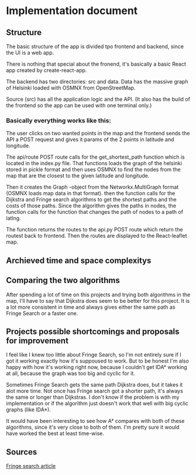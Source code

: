 # Implementation document

## Structure

The basic structure of the app is divided tpo frontend and backend, since the UI is a web app.

There is nothing that special about the fronend, it's basically a basic React app created by create-react-app.

The backend has two directories: src and data. Data has the massive graph of Helsinki loaded with OSMNX from OpenStreetMap.

Source (src) has all the application logic and the API. (It also has the build of the frontend so the app can be used with one terminal only.)

### Basically everything works like this:

The user clicks on two wanted points in the map and the frontend sends the API a POST request and gives it params of the 2 points in latitude and longitude. 

The api/route POST route calls for the get_shortest_path function which is located in the index.py file. That functions loads the graph of the helsinki stored in pickle format and then uses OSMNX to find the nodes from the map that are the closest to the given latitude and longitude. 

Then it creates the Graph -object from the Networkx.MultiGraph format (OSMNX loads map data in that format).
then the function calls for the Dijkstra and Fringe search algorithms to get the shortest paths and the costs of those paths. Since the algorithm gives the paths in nodes, the function calls for the function that changes the path of nodes to a path of latlng.

The function returns the routes to the api.py POST route which return the routest back to frontend. Then the routes are displayed to the React-leaflet map.

## Archieved time and space complexitys

## Comparing the two algorithms

After spending a lot of time on this projects and trying both algorithms in the map, I'll have to say that Dijkstra does seem to be better for this project. It is a lot more consistent in time and always gives either the same path as Fringe Search or a faster one.

## Projects possible shortcomings and proposals for improvement

I feel like I knew too little about Fringe Search, so I'm not entirely sure if I got it working exactly how it's suppoused to work. But to be honest I'm also happy with how it's working right now, because I couldn't get IDA* working at all, because the graph was too big and cyclic for it.

Sometimes Fringe Search gets the same path Dijkstra does, but it takes it alot more time. Not once has Fringe search got a shorter path, it's always the same or longer than Dijkstras. I don't know if the problem is with my implementation or if the algorithm just doesn't work that well with big cyclic graphs (like IDA*).

It would have been interesting to see how A* compares with both of these algorithms, since it's very close to both of them. I'm pretty sure it would have worked the best at least time-wise.

## Sources

[Fringe search article](https://webdocs.cs.ualberta.ca/~holte/Publications/fringe.pdf)